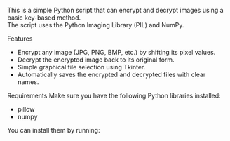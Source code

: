 This is a simple Python script that can encrypt and decrypt images using a basic key-based method.  
The script uses the Python Imaging Library (PIL) and NumPy.

Features
- Encrypt any image (JPG, PNG, BMP, etc.) by shifting its pixel values.
- Decrypt the encrypted image back to its original form.
- Simple graphical file selection using Tkinter.
- Automatically saves the encrypted and decrypted files with clear names.

Requirements
Make sure you have the following Python libraries installed:
- pillow
- numpy

You can install them by running:
